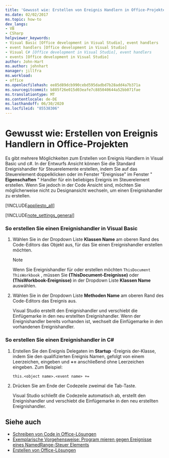 ```yaml
---
title: 'Gewusst wie: Erstellen von Ereignis Handlern in Office-Projekten'
ms.date: 02/02/2017
ms.topic: how-to
dev_langs:
- VB
- CSharp
helpviewer_keywords:
- Visual Basic [Office development in Visual Studio], event handlers
- event handlers [Office development in Visual Studio]
- Visual C# [Office development in Visual Studio], event handlers
- events [Office development in Visual Studio]
author: John-Hart
ms.author: johnhart
manager: jillfra
ms.workload:
- office
ms.openlocfilehash: ee85d89dcb990cebd595dadbd7b28add4a7b371a
ms.sourcegitcommit: b885f26e015d03eafe7c885040644a52bb071fae
ms.translationtype: MT
ms.contentlocale: de-DE
ms.lasthandoff: 06/30/2020
ms.locfileid: "85538306"
---
```

# <a name="how-to-create-event-handlers-in-office-projects"></a>Gewusst wie: Erstellen von Ereignis Handlern in Office-Projekten
  Es gibt mehrere Möglichkeiten zum Erstellen von Ereignis Handlern in Visual Basic und c#. In der Entwurfs Ansicht können Sie die Standard Ereignishandler für Steuerelemente erstellen, indem Sie auf das Steuerelement doppelklicken oder im Fenster "Ereignisse" im Fenster " **Eigenschaften** " Handler für ein beliebiges Ereignis im Steuerelement erstellen. Wenn Sie jedoch in der Code Ansicht sind, möchten Sie möglicherweise nicht zu Designansicht wechseln, um einen Ereignishandler zu erstellen.

 [!INCLUDE[appliesto_all](../vsto/includes/appliesto-all-md.md)]

 [!INCLUDE[note_settings_general](../sharepoint/includes/note-settings-general-md.md)]

### <a name="to-create-an-event-handler-in-visual-basic"></a>So erstellen Sie einen Ereignishandler in Visual Basic

1. Wählen Sie in der Dropdown Liste **Klassen Name** am oberen Rand des Code-Editors das Objekt aus, für das Sie einen Ereignishandler erstellen möchten.

    > [!NOTE]
    > Wenn Sie Ereignishandler für oder erstellen möchten `ThisDocument` `ThisWorkbook` , müssen Sie **(ThisDocument-Ereignisse)** oder **(ThisWorkbook-Ereignisse)** in der Dropdown Liste **Klassen Name** auswählen.

2. Wählen Sie in der Dropdown Liste **Methoden Name** am oberen Rand des Code-Editors das Ereignis aus.

     Visual Studio erstellt den Ereignishandler und verschiebt die Einfügemarke in den neu erstellten Ereignishandler. Wenn der Ereignishandler bereits vorhanden ist, wechselt die Einfügemarke in den vorhandenen Ereignishandler.

### <a name="to-create-an-event-handler-in-c"></a>So erstellen Sie einen Ereignishandler in C\#

1. Erstellen Sie den Ereignis Delegaten im **Startup** -Ereignis der-Klasse, indem Sie den qualifizierten Ereignis Namen, gefolgt von einem Leerzeichen, eingeben und **+=** anschließend ohne Leerzeichen eingeben. Zum Beispiel:

     `this.<object name>.<event name> +=`

2. Drücken Sie am Ende der Codezeile zweimal die Tab-Taste.

     Visual Studio schließt die Codezeile automatisch ab, erstellt den Ereignishandler und verschiebt die Einfügemarke in den neu erstellten Ereignishandler.

## <a name="see-also"></a>Siehe auch
- [Schreiben von Code in Office-Lösungen](../vsto/writing-code-in-office-solutions.md)
- [Exemplarische Vorgehensweise: Program mieren gegen Ereignisse eines NamedRange-Steuer Elements](../vsto/walkthrough-programming-against-events-of-a-namedrange-control.md)
- [Erstellen von Office-Lösungen](../vsto/building-office-solutions.md)
